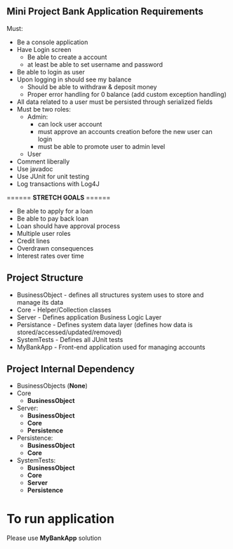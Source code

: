 ## Mini Project Bank Application Requirements  
Must:  
 - Be a console application  
 - Have Login screen  
   - Be able to create a account  
 	- at least be able to set username and password  
 - Be able to login as user  
 - Upon logging in should see my balance   
 	- Should be able to withdraw & deposit money  
 	- Proper error handling for 0 balance (add custom exception handling)  
 - All data related to a user must be persisted through serialized fields   
 - Must be two roles:  
 	- Admin:   
 		- can lock user account  
 		- must approve an accounts creation before the new user can login  
 		- must be able to promote user to admin level  
 	- User  
 - Comment liberally  
 - Use javadoc  
 - Use JUnit for unit testing   
 - Log transactions with Log4J  

 ====== **STRETCH GOALS** ======  

 - Be able to apply for a loan  
 - Be able to pay back loan  
 - Loan should have approval process  
 - Multiple user roles  
 - Credit lines   
 - Overdrawn consequences   
 - Interest rates over time  
  
## Project Structure  
- BusinessObject - defines all structures system uses to store and manage its data  
- Core - Helper/Collection classes
- Server - Defines application Business Logic Layer  
- Persistance - Defines system data layer (defines how data is stored/accessed/updated/removed)  
- SystemTests - Defines all JUnit tests  
- MyBankApp - Front-end application used for managing accounts

## Project Internal Dependency  
- BusinessObjects (**None**)  
- Core  
  - **BusinessObject**  
- Server:  
  - **BusinessObject** 
  - **Core**  
  - **Persistence**  
- Persistence:  
  - **BusinessObject** 
  - **Core**   
- SystemTests:  
  - **BusinessObject**  
  - **Core**  
  - **Server**  
  - **Persistence**  
  
# To run application  
Please use **MyBankApp** solution



